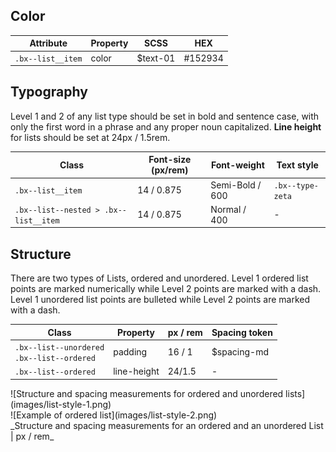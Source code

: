 ## Color

| Attribute         | Property  | SCSS     | HEX      |
|-------------------|-----------|----------|----------|
| `.bx--list__item` | color     | $text-01 | #152934  |

## Typography

Level 1 and 2 of any list type should be set in bold and sentence case, with only the first word in a phrase and any proper noun capitalized. **Line height** for lists should be set at 24px / 1.5rem.

| Class                                 | Font-size (px/rem)| Font-weight    | Text style       |
|---------------------------------------|-------------------|----------------|------------------|
|`.bx--list__item`                      | 14 / 0.875        | Semi-Bold / 600| `.bx--type-zeta` |
|`.bx--list--nested > .bx--list__item`  | 14 / 0.875        | Normal / 400   | -                |

## Structure

There are two types of Lists, ordered and unordered.
Level 1 ordered list points are marked numerically while Level 2 points are marked with a dash.
Level 1 unordered list points are bulleted while Level 2 points are marked with a dash.

| Class                                             | Property             | px / rem  | Spacing token |
|---------------------------------------------------|----------------------|-----------|---------------|
| `.bx--list--unordered` </br> `.bx--list--ordered` | padding              | 16 / 1    | $spacing-md   |
| `.bx--list--ordered`                              | line-height          | 24/1.5    | -             |

<div data-insert-component="ImageGrid">
  <div>
    ![Structure and spacing measurements for ordered and unordered lists](images/list-style-1.png)
  </div>
  <div>
    ![Example of ordered list](images/list-style-2.png)
  </div>
</div>
_Structure and spacing measurements for an ordered and an unordered List | px / rem_
